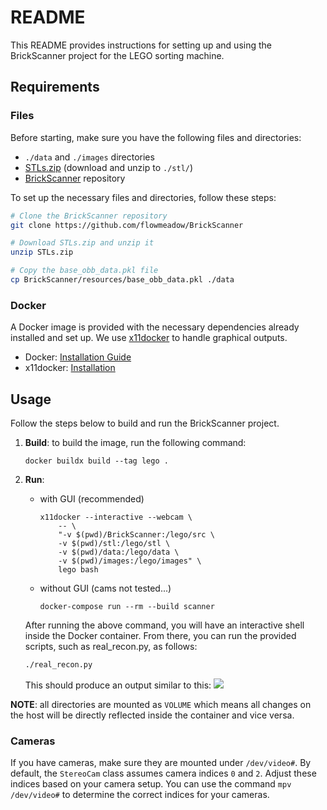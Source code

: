 # README

This README provides instructions for setting up and using the BrickScanner project for the LEGO sorting machine.

## Requirements
### Files
Before starting, make sure you have the following files and directories:
- `./data` and `./images` directories
- [STLs.zip](https://projects.ifw.maschinenbau.tu-darmstadt.de/index.php/f/281902) (download and unzip to `./stl/`)
- [BrickScanner](https://github.com/flowmeadow/BrickScanner) repository

To set up the necessary files and directories, follow these steps:
```bash
# Clone the BrickScanner repository
git clone https://github.com/flowmeadow/BrickScanner

# Download STLs.zip and unzip it
unzip STLs.zip

# Copy the base_obb_data.pkl file
cp BrickScanner/resources/base_obb_data.pkl ./data
```

### Docker
A Docker image is provided with the necessary dependencies already installed and set up.
We use [x11docker](https://github.com/mviereck/x11docker) to handle graphical outputs.

- Docker: [Installation Guide](https://docs.docker.com/desktop/install/linux-install/)
- x11docker: [Installation](https://github.com/mviereck/x11docker#tldr)

## Usage
Follow the steps below to build and run the BrickScanner project.

1. **Build**: to build the image, run the following command:
    ```shell
    docker buildx build --tag lego .
    ```

2. **Run**:
    - with GUI (recommended)
        ```shell
        x11docker --interactive --webcam \
            -- \
            "-v $(pwd)/BrickScanner:/lego/src \
            -v $(pwd)/stl:/lego/stl \
            -v $(pwd)/data:/lego/data \
            -v $(pwd)/images:/lego/images" \
            lego bash
        ```
    - without GUI (cams not tested...)
        ```shell
        docker-compose run --rm --build scanner 
        ```
    
    After running the above command, you will have an interactive shell inside the Docker container. From there, you can run the provided scripts, such as real_recon.py, as follows:
    ```sh
    ./real_recon.py
    ```
    This should produce an output similar to this: 
    ![](https://0x0.st/HbS0.png)

**NOTE**: all directories are mounted as `VOLUME` which means all changes on the host will be directly reflected inside the container and vice versa.

### Cameras
If you have cameras, make sure they are mounted under `/dev/video#`. By default, the `StereoCam` class assumes camera indices `0` and `2`. Adjust these indices based on your camera setup. You can use the command `mpv /dev/video#` to determine the correct indices for your cameras.